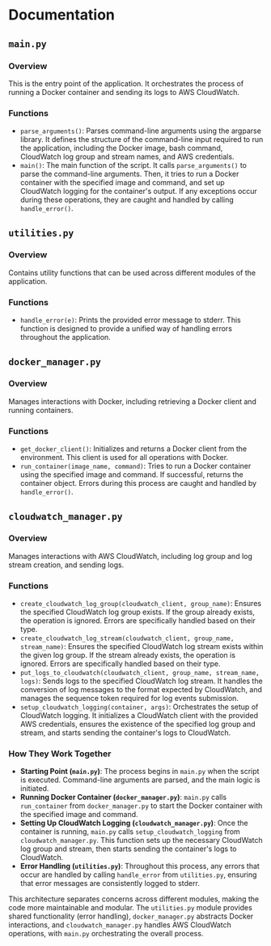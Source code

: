 # Documentation

## `main.py`

### Overview

This is the entry point of the application. It orchestrates the process of running a Docker container and sending its logs to AWS CloudWatch.

### Functions

- `parse_arguments()`: Parses command-line arguments using the argparse library. It defines the structure of the command-line input required to run the application, including the Docker image, bash command, CloudWatch log group and stream names, and AWS credentials.
- `main()`: The main function of the script. It calls `parse_arguments()` to parse the command-line arguments. Then, it tries to run a Docker container with the specified image and command, and set up CloudWatch logging for the container's output. If any exceptions occur during these operations, they are caught and handled by calling `handle_error()`.

## `utilities.py`

### Overview

Contains utility functions that can be used across different modules of the application.

### Functions

- `handle_error(e)`: Prints the provided error message to stderr. This function is designed to provide a unified way of handling errors throughout the application.

## `docker_manager.py`

### Overview

Manages interactions with Docker, including retrieving a Docker client and running containers.

### Functions

- `get_docker_client()`: Initializes and returns a Docker client from the environment. This client is used for all operations with Docker.
- `run_container(image_name, command)`: Tries to run a Docker container using the specified image and command. If successful, returns the container object. Errors during this process are caught and handled by `handle_error()`.

## `cloudwatch_manager.py`

### Overview

Manages interactions with AWS CloudWatch, including log group and log stream creation, and sending logs.

### Functions

- `create_cloudwatch_log_group(cloudwatch_client, group_name)`: Ensures the specified CloudWatch log group exists. If the group already exists, the operation is ignored. Errors are specifically handled based on their type.
- `create_cloudwatch_log_stream(cloudwatch_client, group_name, stream_name)`: Ensures the specified CloudWatch log stream exists within the given log group. If the stream already exists, the operation is ignored. Errors are specifically handled based on their type.
- `put_logs_to_cloudwatch(cloudwatch_client, group_name, stream_name, logs)`: Sends logs to the specified CloudWatch log stream. It handles the conversion of log messages to the format expected by CloudWatch, and manages the sequence token required for log events submission.
- `setup_cloudwatch_logging(container, args)`: Orchestrates the setup of CloudWatch logging. It initializes a CloudWatch client with the provided AWS credentials, ensures the existence of the specified log group and stream, and starts sending the container's logs to CloudWatch.

### How They Work Together

- **Starting Point (`main.py`)**: The process begins in `main.py` when the script is executed. Command-line arguments are parsed, and the main logic is initiated.
- **Running Docker Container (`docker_manager.py`)**: `main.py` calls `run_container` from `docker_manager.py` to start the Docker container with the specified image and command.
- **Setting Up CloudWatch Logging (`cloudwatch_manager.py`)**: Once the container is running, `main.py` calls `setup_cloudwatch_logging` from `cloudwatch_manager.py`. This function sets up the necessary CloudWatch log group and stream, then starts sending the container's logs to CloudWatch.
- **Error Handling (`utilities.py`)**: Throughout this process, any errors that occur are handled by calling `handle_error` from `utilities.py`, ensuring that error messages are consistently logged to stderr.

This architecture separates concerns across different modules, making the code more maintainable and modular. The `utilities.py` module provides shared functionality (error handling), `docker_manager.py` abstracts Docker interactions, and `cloudwatch_manager.py` handles AWS CloudWatch operations, with `main.py` orchestrating the overall process.